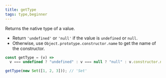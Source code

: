 ```yaml
---
title: getType
tags: type,beginner
---
```


Returns the native type of a value.

- Return `'undefined'` or `'null'` if the value is `undefined` or `null`.
- Otherwise, use `Object.prototype.constructor.name` to get the name of the constructor.

```js
const getType = (v) =>
  v === undefined ? "undefined" : v === null ? "null" : v.constructor.name;
```

```js
getType(new Set([1, 2, 3])); // 'Set'
```

